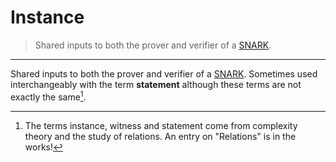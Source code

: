 # Instance
> Shared inputs to both the prover and verifier of a [SNARK](./snark.md).
---

Shared inputs to both the prover and verifier of a [SNARK](./snark.md). Sometimes used interchangeably with the term **statement** although these terms are not exactly the same[^1].

[^1]: The terms instance, witness and statement come from complexity theory and the study of relations. An entry on "Relations" is in the works!